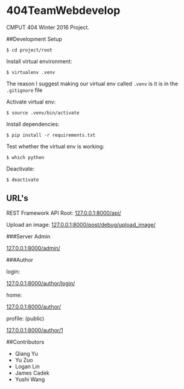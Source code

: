 # 404TeamWebdevelop

CMPUT 404 Winter 2016 Project.

##Development Setup

```$ cd project/root```

Install virtual environment:

```$ virtualenv .venv```

The reason I suggest making our virtual env called ```.venv``` is it is in the ```.gitignore``` file

Activate virtual env:

```$ source .venv/bin/activate```

Install dependencies:

```$ pip install -r requirements.txt```

Test whether the virtual env is working:

```$ which python```

Deactivate:

```$ deactivate```

## URL's

REST Framework API Root: [127.0.0.1:8000/api/](http://127.0.0.1:8000/api/)

Upload an image: [127.0.0.1:8000/post/debug/upload_image/](http://127.0.0.1:8000/post/debug/upload_image/)

###Server Admin

[127.0.0.1:8000/admin/](http://127.0.0.1:8000/admin/)

###Author

login:

[127.0.0.1:8000/author/login/](http://127.0.0.1:8000/author/login/)

home:

[127.0.0.1:8000/author/](http://127.0.0.1:8000/author/)

profile: (public)

[127.0.0.1:8000/author/1](http://127.0.0.1:8000/author/1)


##Contributors

  * Qiang Yu
  * Yu Zuo
  * Logan Lin
  * James Cadek
  * Yushi Wang
